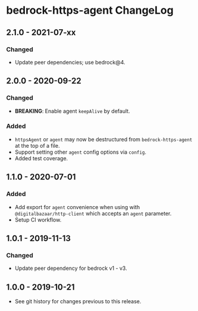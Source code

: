 # bedrock-https-agent ChangeLog

## 2.1.0 - 2021-07-xx

### Changed
- Update peer dependencies; use bedrock@4.

## 2.0.0 - 2020-09-22

### Changed
- **BREAKING**: Enable agent `keepAlive` by default.

### Added
- `httpsAgent` or `agent` may now be destructured from `bedrock-https-agent`
  at the top of a file.
- Support setting other `agent` config options via `config`.
- Added test coverage.

## 1.1.0 - 2020-07-01

### Added
- Add export for `agent` convenience when using with
  `@digitalbazaar/http-client` which accepts an `agent` parameter.
- Setup CI workflow.

## 1.0.1 - 2019-11-13

### Changed
- Update peer dependency for bedrock v1 - v3.

## 1.0.0 - 2019-10-21

- See git history for changes previous to this release.
